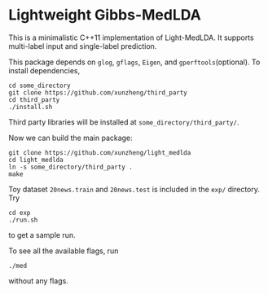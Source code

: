 Lightweight Gibbs-MedLDA
====

This is a minimalistic C++11 implementation of Light-MedLDA.
It supports multi-label input and single-label prediction.

This package depends on `glog`, `gflags`, `Eigen`, and `gperftools`(optional). To install dependencies,

    cd some_directory
    git clone https://github.com/xunzheng/third_party
    cd third_party
    ./install.sh

Third party libraries will be installed at `some_directory/third_party/`.

Now we can build the main package:

    git clone https://github.com/xunzheng/light_medlda
    cd light_medlda
    ln -s some_directory/third_party .
    make

Toy dataset `20news.train` and `20news.test` is included in the `exp/`
directory. Try

    cd exp
    ./run.sh

to get a sample run.

To see all the available flags, run

    ./med

without any flags.
